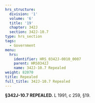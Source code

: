 ```yaml
---
hrs_structure:
  division: '1'
  volume: '6'
  title: '19'
  chapter: 342J
  section: 342J-10.7
type: hrs_section
tags:
  - Government
menu:
  hrs:
    identifier: HRS_0342J-0010_0007
    parent: HRS0342J
    name: 342J-10.7 Repealed
weight: 82070
title: Repealed
full_title: 342J-10.7 Repealed
---
```

**§342J-10.7** **REPEALED.** L 1991, c 259, §19.